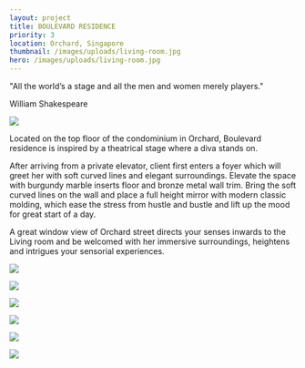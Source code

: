 ```yaml
---
layout: project
title: BOULEVARD RESIDENCE
priority: 3
location: Orchard, Singapore
thumbnail: /images/uploads/living-room.jpg
hero: /images/uploads/living-room.jpg
---
```

"All the world’s a stage and all the men and women merely players."

William Shakespeare

![](/images/uploads/foyer.jpg)

Located on the top floor of the condominium in Orchard, Boulevard residence is inspired by a theatrical stage where a diva stands on.

After arriving from a private elevator, client first enters a foyer which will greet her with soft curved lines and elegant surroundings. Elevate the space with burgundy marble inserts floor and bronze metal wall trim. Bring the soft curved lines on the wall and place a full height mirror with modern classic molding, which ease the stress from hustle and bustle and lift up the mood for great start of a day.

A great window view of Orchard street directs your senses inwards to the Living room and be welcomed with her immersive surroundings, heightens and intrigues your sensorial experiences.

![](/images/uploads/living-room.jpg)

![](/images/uploads/dining.jpg)

![](/images/uploads/master-bedroom-copy.jpg)

![](/images/uploads/bedroom-front-tv-wall.jpg)

![](/images/uploads/bathroom.jpg)

![](/images/uploads/study-room.jpg)